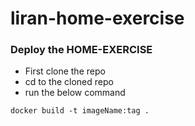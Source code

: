 # liran-home-exercise

### Deploy the HOME-EXERCISE
  * First clone the repo
  * cd to the cloned repo
  * run the below command
```
docker build -t imageName:tag .
```

